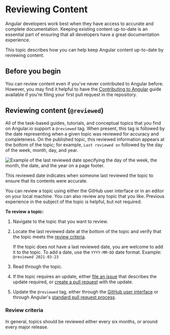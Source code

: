 # Reviewing Content

Angular developers work best when they have access to accurate and complete documentation. Keeping existing content up-to-date is an essential part of ensuring that all developers have a great documentation experience.

This topic describes how you can help keep Angular content up-to-date by reviewing content.

## Before you begin

You can review content even if you've never contributed to Angular before. However, you may find it helpful to have the [Contributing to Angular](https://github.com/angular/angular/blob/master/CONTRIBUTING.md) guide available if you're filing your first pull request in the repository.

## Reviewing content (`@reviewed`)

All of the task-based guides, tutorials, and conceptual topics that you find on Angular.io support a `@reviewed` tag. When present, this tag is followed by the date representing when a given topic was reviewed for accuracy and completeness. On the published topic, this reviewed information appears at the bottom of the topic; for example, `Last reviewed on` followed by the day of the week, month, day, and year.

<div class="lightbox">
  <img src="generated/images/guide/contributors-guide/last-reviewed.png" alt="Example of the last reviewed date specifying the day of the week, the month, the date, and the year on a page footer.">
</div>

This reviewed date indicates when someone last reviewed the topic to ensure that its contents were accurate.

You can review a topic using either the GitHub user interface or in an editor on your local machine. You can also review any topic that you like. Previous experience in the subject of the topic is helpful, but not required.

**To review a topic:**

1. Navigate to the topic that you want to review.

1. Locate the last reviewed date at the bottom of the topic and verify that the topic meets the [review criteria](#review-criteria).

   If the topic does not have a last reviewed date, you are welcome to add it to the topic. To add a date, use the `YYYY-MM-DD` date format. Example: 
   `@reviewed 2021-03-23`

1. Read through the topic.

1. If the topic requires an update, either [file an issue](https://github.com/angular/angular/blob/master/CONTRIBUTING.md#submit-issue) that describes the update required, or [create a pull request](https://github.com/angular/angular/blob/master/CONTRIBUTING.md#submit-pr) with the update.

1. Update the `@reviewed` tag, either through the [GitHub user interface](guide/updating-content-github-ui) or through Angular's [standard pull request process](https://github.com/angular/angular/blob/master/CONTRIBUTING.md#submit-pr).

<a id="review-criteria"></a>

### Review criteria

In general, topics should be reviewed either every six months, or around every major release.

